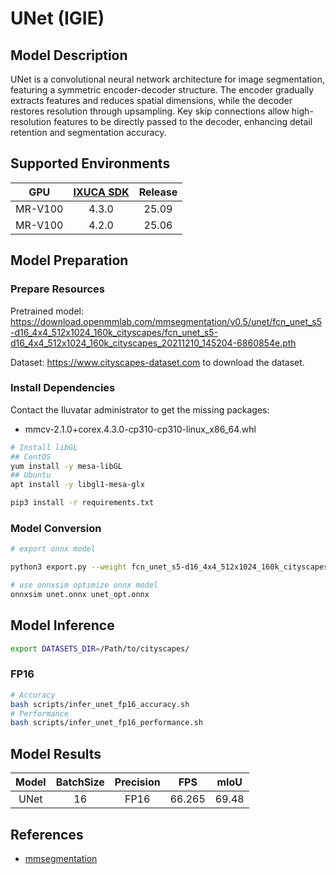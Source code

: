 # UNet (IGIE)

## Model Description

UNet is a convolutional neural network architecture for image segmentation, featuring a symmetric encoder-decoder structure. The encoder gradually extracts features and reduces spatial dimensions, while the decoder restores resolution through upsampling. Key skip connections allow high-resolution features to be directly passed to the decoder, enhancing detail retention and segmentation accuracy.

## Supported Environments

| GPU    | [IXUCA SDK](https://gitee.com/deep-spark/deepspark#%E5%A4%A9%E6%95%B0%E6%99%BA%E7%AE%97%E8%BD%AF%E4%BB%B6%E6%A0%88-ixuca) | Release |
| :----: | :----: | :----: |
| MR-V100 | 4.3.0 | 25.09 |
| MR-V100 | 4.2.0 | 25.06 |

## Model Preparation

### Prepare Resources

Pretrained model: <https://download.openmmlab.com/mmsegmentation/v0.5/unet/fcn_unet_s5-d16_4x4_512x1024_160k_cityscapes/fcn_unet_s5-d16_4x4_512x1024_160k_cityscapes_20211210_145204-6860854e.pth>

Dataset: <https://www.cityscapes-dataset.com> to download the dataset.

### Install Dependencies

Contact the Iluvatar administrator to get the missing packages:
- mmcv-2.1.0+corex.4.3.0-cp310-cp310-linux_x86_64.whl

```bash
# Install libGL
## CentOS
yum install -y mesa-libGL
## Ubuntu
apt install -y libgl1-mesa-glx

pip3 install -r requirements.txt
```

### Model Conversion

```bash
# export onnx model

python3 export.py --weight fcn_unet_s5-d16_4x4_512x1024_160k_cityscapes_20211210_145204-6860854e.pth --cfg fcn_unet_s5-d16_4x4_512x1024_160k_cityscapes.py --output unet.onnx

# use onnxsim optimize onnx model
onnxsim unet.onnx unet_opt.onnx
```

## Model Inference

```bash
export DATASETS_DIR=/Path/to/cityscapes/
```

### FP16

```bash
# Accuracy
bash scripts/infer_unet_fp16_accuracy.sh
# Performance
bash scripts/infer_unet_fp16_performance.sh
```

## Model Results

| Model | BatchSize | Precision | FPS    |  mIoU   |
| :----: | :----: | :----: | :----: | :----: |
| UNet  | 16        | FP16      | 66.265 |  69.48  |

## References

- [mmsegmentation](https://github.com/open-mmlab/mmsegmentation)
